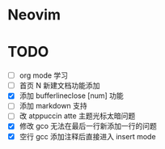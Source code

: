 # Neovim

# TODO
- [ ] org mode 学习
- [ ] 首页 N 新建文档功能添加
- [x] 添加 bufferlineclose [num] 功能
- [ ] 添加 markdown 支持
- [ ] 改 atppuccin  atte 主题光标太暗问题
- [x] 修改 gco 无法在最后一行新添加一行的问题
- [x] 空行 gcc 添加注释后直接进入 insert mode
